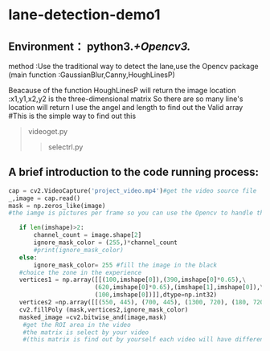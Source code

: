 # lane-detection-demo1
Environment： python3.*+Opencv3.*
---------------------------------

method :Use the traditional way to detect the lane,use the Opencv package<br>
(main function :GaussianBlur,Canny,HoughLinesP)

Beacause of the function HoughLinesP will return the image location :x1,y1,x2,y2 is the three-dimensional matrix 
So there are so many line's location will return 
I use the angel and length to find out the Valid array
#This is the simple way to find out this 
>videoget.py
>>selectrl.py


 A brief introduction to the code running process:
 ---------------------------------------------------
 ```python
 cap = cv2.VideoCapture('project_video.mp4')#get the video source file
 _,image = cap.read()
 mask = np.zeros_like(image)
 #the iamge is pictures per frame so you can use the Opencv to handle this video

 ```
 ```python
    if len(imshape)>2:
        channel_count = image.shape[2]
        ignore_mask_color = (255,)*channel_count
        #print(ignore_mask_color)
    else:
        ignore_mask_color= 255 #fill the image in the black
    #choice the zone in the experience
    vertices1 = np.array([[(100,imshape[0]),(390,imshape[0]*0.65),\
                         (620,imshape[0]*0.65),(imshape[1],imshape[0]),\
                         (100,imshape[0])]],dtype=np.int32)
    vertices2 =np.array([[(550, 445), (700, 445), (1300, 720), (180, 720)]],dtype=np.int32)
    cv2.fillPoly (mask,vertices2,ignore_mask_color)
    masked_image =cv2.bitwise_and(image,mask)
     #get the ROI area in the video 
     #the matrix is select by your video  
     #(this matrix is find out by yourself each video will have different matrix )
   ```
   


